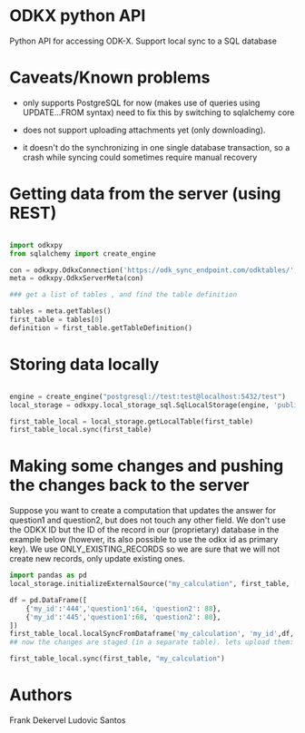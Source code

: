# ODKX python API

Python API for accessing ODK-X. Support local sync to a SQL database

# Caveats/Known problems

* only supports PostgreSQL for now (makes use of queries using UPDATE...FROM syntax)
  need to fix this by switching to sqlalchemy core

* does not support uploading attachments yet (only downloading).

* it doesn't do the synchronizing in one single database transaction, so a
  crash while syncing could sometimes require manual recovery


# Getting data from the server (using REST)

```python

import odkxpy
from sqlalchemy import create_engine

con = odkxpy.OdkxConnection('https://odk_sync_endpoint.com/odktables/', 'user', 'password')
meta = odkxpy.OdkxServerMeta(con)

### get a list of tables , and find the table definition

tables = meta.getTables()
first_table = tables[0]
definition = first_table.getTableDefinition()

```

# Storing data locally

```python

engine = create_engine("postgresql://test:test@localhost:5432/test")
local_storage = odkxpy.local_storage_sql.SqlLocalStorage(engine, 'public','/home/attachments')

first_table_local = local_storage.getLocalTable(first_table)
first_table_local.sync(first_table)
```

# Making some changes and pushing the changes back to the server

Suppose you want to create a computation that updates the answer for question1 and question2, but does not touch any other field.
We don't use the ODKX ID but the ID of the record in our (proprietary) database in the example below (however, its also possible to use the odkx id as primary key).
We use ONLY_EXISTING_RECORDS so we are sure that we will not create new records, only update existing ones.

```python
import pandas as pd
local_storage.initializeExternalSource("my_calculation", first_table, ["question1", "question2","my_id"])

df = pd.DataFrame([
    {'my_id':'444','question1':64, 'question2': 88},
    {'my_id':'445','question1':68, 'question2': 80},
])
first_table_local.localSyncFromDataframe('my_calculation', 'my_id',df, odkxpy.LocalSyncMode.ONLY_EXISTING_RECORDS)
## now the changes are staged (in a separate table). lets upload them:

first_table_local.sync(first_table, "my_calculation")
```

# Authors

Frank Dekervel
Ludovic Santos
